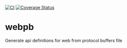 [![CI](https://github.com/linqu-tech/webpb/actions/workflows/continuous-integration-workflow.yml/badge.svg)](https://github.com/linqu-tech/webpb/actions/workflows/continuous-integration-workflow.yml)
[![Coverage Status](https://coveralls.io/repos/github/linqu-tech/webpb/badge.svg?branch=jacoco-badge)](https://coveralls.io/github/linqu-tech/webpb?branch=jacoco-badge)

# webpb
Generate api definitions for web from protocol buffers file
